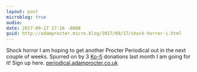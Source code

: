 ```yaml
---
layout: post
microblog: true
audio: 
date: 2017-09-17 17:16 -0000
guid: http://adamprocter.micro.blog/2017/09/17/shock-horror-i.html
---
```

Shock horror I am hoping to get another Procter Periodical out in the next couple of weeks. Spurred on by 3 [Ko-fi](https://ko-fi.com/A788IG4) donations last month I am going for it! Sign up here. [periodical.adamprocter.co.uk](http://periodical.adamprocter.co.uk)
